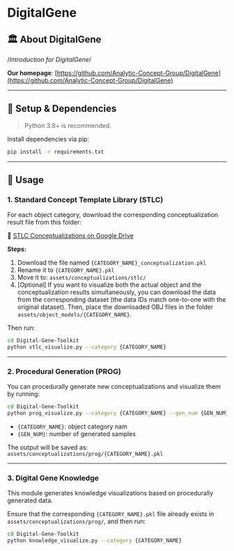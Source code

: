 # DigitalGene

## 🏛️ About DigitalGene

/*Introduction for DigitalGene*/

**Our homepage**: [https://github.com/Analytic-Concept-Group/DigitalGene](https://github.com/Analytic-Concept-Group/DigitalGene)

---

## 🔧 Setup & Dependencies

> Python 3.8+ is recommended.

Install dependencies via pip:

```bash
pip install -r requirements.txt
```

---

## 🚀 Usage

### 1. Standard Concept Template Library (STLC)

For each object category, download the corresponding conceptualization result file from this folder:

📎 [STLC Conceptualizations on Google Drive](https://drive.google.com/drive/folders/18fTrisH-9psUWRe8zdt4dPAyv1K4twxz)

**Steps:**

1. Download the file named `{CATEGORY_NAME}_conceptualization.pkl`
2. Rename it to `{CATEGORY_NAME}.pkl`
3. Move it to: `assets/conceptualizations/stlc/`
4. [Optional] If you want to visualize both the actual object and the conceptualization results simultaneously, you can download the data from the corresponding dataset (the data IDs match one-to-one with the original dataset). Then, place the downloaded OBJ files in the folder `assets/object_models/{CATEGORY_NAME}`.

Then run:

```bash
cd Digital-Gene-Toolkit
python stlc_visualize.py --category {CATEGORY_NAME}
```

---

### 2. Procedural Generation (PROG)

You can procedurally generate new conceptualizations and visualize them by running:

```bash
cd Digital-Gene-Toolkit
python prog_visualize.py --category {CATEGORY_NAME} --gen_num {GEN_NUM}
```

- `{CATEGORY_NAME}`: object category nam
- `{GEN_NUM}`: number of generated samples

The output will be saved as:
`assets/conceptualizations/prog/{CATEGORY_NAME}.pkl`

---

### 3. Digital Gene Knowledge

This module generates knowledge visualizations based on procedurally generated data.

Ensure that the corresponding `{CATEGORY_NAME}.pkl` file already exists in `assets/conceptualizations/prog/`, and then run:

```bash
cd Digital-Gene-Toolkit
python knowledge_visualize.py --category {CATEGORY_NAME}
```
